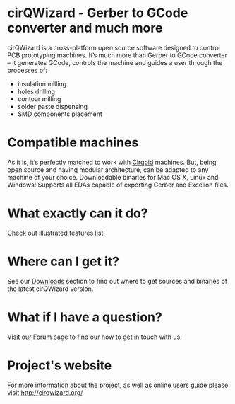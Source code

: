 cirQWizard - Gerber to GCode converter and much more
==========

cirQWizard is a cross-platform open source software designed to control PCB prototyping machines. It’s much more than Gerber to GCode converter – it generates GCode, controls the machine and guides a user through the processes of:

* insulation milling
* holes drilling
* contour milling
* solder paste dispensing
* SMD components placement

Compatible machines
===================
As it is, it’s perfectly matched to work with [Cirqoid](http://cirqoid.com) machines. But, being open source and having modular architecture, can be adapted to any machine of your choice. Downloadable binaries for Mac OS X, Linux and Windows! Supports all EDAs capable of exporting Gerber and Excellon files.

What exactly can it do?
======================
Check out illustrated [features](http://cirqwizard.org/features) list!

Where can I get it?
===================
See our [Downloads](http://cirqizard.org/downloads) section to find out where to get sources and binaries of the latest cirQWizard version.

What if I have a question?
==========================
Visit our [Forum](http://cirqwizard.org/forum) page to find our how to get in touch with us.

Project's website
=================
For more information about the project, as well as online users guide please visit http://cirqwizard.org/
